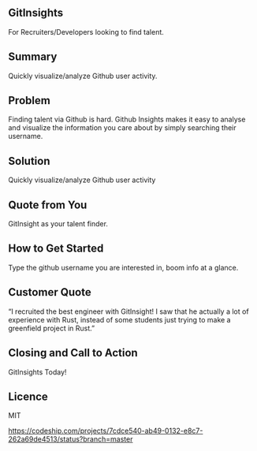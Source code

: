 ## GitInsights ##
For Recruiters/Developers looking to find talent.

## Summary ##
Quickly visualize/analyze Github user activity.

## Problem ##
Finding talent via Github is hard. Github Insights makes it easy to analyse and visualize the information you care about by simply searching their username.

## Solution ##
Quickly visualize/analyze Github user activity

## Quote from You ##
GitInsight as your talent finder.

## How to Get Started ##
Type the github username you are interested in, boom info at a glance.

## Customer Quote ##
“I recruited the best engineer with GitInsight! I saw that he actually a lot of experience with Rust, instead of some students just trying to make a greenfield project in Rust.”

## Closing and Call to Action ##
GitInsights Today!

## Licence
MIT

https://codeship.com/projects/7cdce540-ab49-0132-e8c7-262a69de4513/status?branch=master